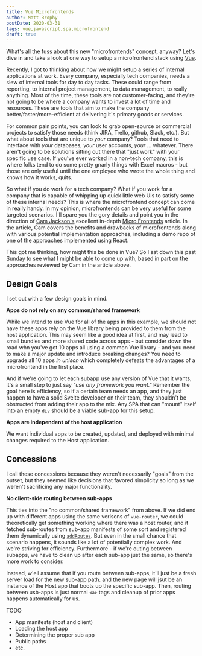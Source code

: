 ```yaml
---
title: Vue Microfrontends
author: Matt Brophy
postDate: 2020-03-31
tags: vue,javascript,spa,microfrontend
draft: true
---
```


What's all the fuss about this new "microfrontends" concept, anyway?  Let's dive in and take a look at one way to setup a microfrontend stack using [Vue](https://vuejs.org/).

Recently, I got to thinking about how we might setup a series of internal applications at work.  Every company, especially tech companies, needs a slew of internal tools for day to day tasks.  These could range from reporting, to internal project management, to data management, to really anything.  Most of the time, these tools are not customer-facing, and they're not going to be where a company wants to invest a lot of time and resources.  These are tools that aim to make the company better/faster/more-efficient at delivering it's primary goods or services.

For common pain points, you can look to grab open-source or commercial projects to satisfy those needs (think JIRA, Trello, github, Slack, etc.).  But what about tools that are unique to _your_ company?  Tools that need to interface with _your_ databases, _your_ user accounts, _your_ ... whatever.  There aren't going to be solutions sitting out there that "just work" with your specific use case.  If you've ever worked in a non-tech company, this is where folks tend to do some pretty gnarly things with Excel macros - but those are only useful until the one employee who wrote the whole thing and knows how it works, quits.

So what if you do work for a tech company?  What if you work for a company that is capable of whipping up quick little web UIs to satisfy some of these internal needs?  This is where the microfrontend concept can come in really handy.  In my opinion, microfrontends can be very useful for some targeted scenarios.  I'll spare you the gory details and point you in the direction of [Cam Jackson's](https://camjackson.net/) excellent in-depth [Micro Frontends](https://martinfowler.com/articles/micro-frontends.html) article.  In the article, Cam covers the benefits and drawbacks of microfrontends along with various potential implementation approaches, including a demo repo of one of the approaches implemented using React.

This got me thinking, how might this be done in Vue?  So I sat down this past Sunday to see what I might be able to come up with, based in part on the approaches reviewed by Cam in the article above.  


## Design Goals

I set out with a few design goals in mind.

**Apps do not rely on any common/shared framework**

While we intend to use Vue for all of the apps in this example, we should not have these apps rely on the Vue library being provided to them from the host application.  This may seem like a good idea at first, and may lead to small bundles and more shared code across apps - but consider down the road whn you've got 10 apps all using a common Vue library - and you need to make a major update and introduce breaking changes?  You need to upgrade all 10 apps _in unison_ which completely defeats the advantages of a microfrontend in the first place.

And if we're going to let each subapp use any version of Vue that it wants, it's a small step to just say _"use any framework you want."_  Remember the goal here is efficiency, so if a certain team needs an app, and they just happen to have a solid Svelte developer on their team, they shouldn't be obstructed from adding their app to the mix.  Any SPA that can "mount" itself into an empty `div` should be a viable sub-app for this setup.

**Apps are independent of the host application**

We want individual apps to be created, updated, and deployed with minimal changes required to the Host application.


## Concessions

I call these concessions because they weren't necessarily "goals" from the outset, but they seemed like decisions that favored simplicity so long as we weren't sacrificing any major functionality.

**No client-side routing between sub-apps**

This ties into the "no common/shared framework" from above.  If we did end up with different apps using the same verisons of `vue-router`, we could theoretically get something working where there was a host router, and it fetched sub-routes from sub-app manifests of some sort and registered them dynamically using [`addRoutes`](https://router.vuejs.org/api/#router-addroutes).  But even in the small chance that scenario happens, it sounds like a lot of potentially complex work.  And we're striving for efficiency.  Furthermore - if we're outing between subapps, we have to clean up after each sub-app just the same, so there's more work to consider.  

Instead, w'ell assume that if you route between sub-apps, it'll just be a fresh server load for the new sub-app path.  and the new page will jsut be an instance of the Host app that boots up the specific sub-app.  Then, routing between usb-apps is just normal `<a>` tags and cleanup of prior apps happens automatically for us.




TODO
* App manifests (host and client)
* Loading the host app
* Determining the proper sub app
* Public paths
* etc.
